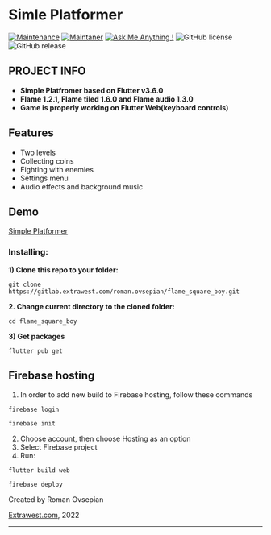 # Simle Platformer
[![Maintenance](https://img.shields.io/badge/Maintained%3F-yes-green.svg)](https://gitlab.extrawest.com/roman.ovsepian/flame_square_boy/activity)
[![Maintaner](https://img.shields.io/static/v1?label=Roman%20Ovsepian&message=Maintainer&color=red)](mailto:roman.ovsepian@extrawest.com)
[![Ask Me Anything !](https://img.shields.io/badge/Ask%20me-anything-1abc9c.svg)](mailto:roman.ovsepian@extrawest.com)
![GitHub license](https://img.shields.io/github/license/Naereen/StrapDown.js.svg)
![GitHub release](https://img.shields.io/badge/release-v1.0.0-blue)

## PROJECT INFO

- **Simple Platfromer based on Flutter v3.6.0** 
- **Flame 1.2.1, Flame tiled 1.6.0 and Flame audio 1.3.0** 
- **Game is properly working on Flutter Web(keyboard controls)**

## Features

- Two levels
- Collecting coins
- Fighting with enemies
- Settings menu
- Audio effects and background music

## Demo

[Simple Platformer](https://simpleplatformer-d9ef7.web.app/)

### Installing:

**1) Clone this repo to your folder:**

```
git clone https://gitlab.extrawest.com/roman.ovsepian/flame_square_boy.git
```

**2. Change current directory to the cloned folder:**

```
cd flame_square_boy
```

**3) Get packages**

```
flutter pub get
```

## Firebase hosting

1. In order to add new build to Firebase hosting, follow these commands

```shell
firebase login
```
```shell
firebase init
```
2. Choose account, then choose Hosting as an option
3. Select Firebase project
4. Run:
```shell
flutter build web
```
```shell
firebase deploy
```

Created by Roman Ovsepian

[Extrawest.com](https://www.extrawest.com), 2022

---
